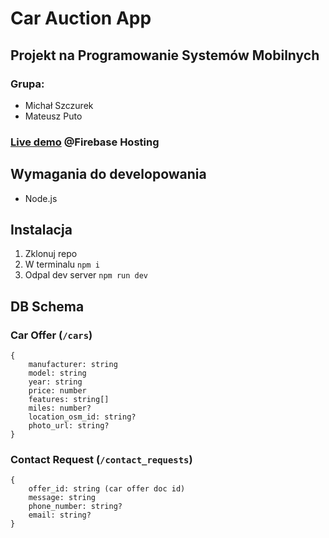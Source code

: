 # Car Auction App

## Projekt na Programowanie Systemów Mobilnych

### Grupa:

- Michał Szczurek
- Mateusz Puto

### [Live demo]() @Firebase Hosting

## Wymagania do developowania

- Node.js

## Instalacja

1. Zklonuj repo
2. W terminalu `npm i`
3. Odpal dev server `npm run dev`

## DB Schema

### Car Offer (`/cars`)

```
{
    manufacturer: string
    model: string
    year: string
    price: number
    features: string[]
    miles: number?
    location_osm_id: string?
    photo_url: string?
}
```

### Contact Request (`/contact_requests`)

```
{
    offer_id: string (car offer doc id)
    message: string
    phone_number: string?
    email: string?
}
```

